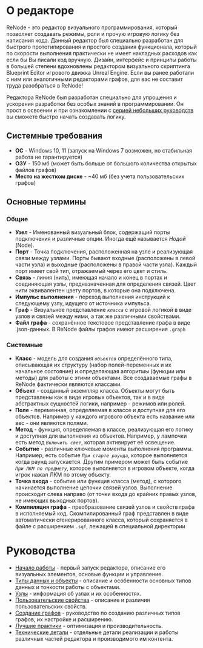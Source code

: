 # О редакторе
ReNode - это редактор визуального программирования, который позволяет создавать режимы, роли и прочую игровую логику без написания кода. Данный редактор был специально разработан для быстрого прототипирования и простого создания функционала, который по скорости выполнения практически не имеет накладных расходов как если бы Вы писали код вручную. Дизайн, интерфейс и принципы работы в большей степени вдохновлены редактором визуального скриптинга Blueprint Editor игрового движка Unreal Engine. Если вы ранее работали с ним или аналогичными редакторами графов, для вас не составит труда разобраться в ReNode!

Редактора ReNode был разработан специально для упрощения и ускорения разработки без особых знаний в программировании. Он прост в освоении и при ознакомлении с [серией небольших руководств](#руководства) вы сможете быстро начать создавать логику.

## Системные требования
- **ОС** - Windows 10, 11 (запуск на Windows 7 возможен, но стабильная работа не гарантируется)
- **ОЗУ** - 150 мб (может быть больше от большого количества открытых файлов графов)
- **Место на жестком диске** - ~40 мб (без учета пользовательских графов)

## Основные термины

### Общие
- **Узел** - Именованный визуальный блок, содержащий порты подключения и различные опции. Иногда ещё называется *Нодой* (Node).
- **Порт** - Точка подключения, расположенная на узле и реализующая связи между узлами. Порты бывают входные (расположены в левой части узла) и выходные (расположены в правой части узла). Каждый порт имеет свой тип, отражаемый через его цвет и стиль.
- **Связь** - линия (нить), имеющая начало и конец в портах и соединяющая узлы, предназначенная для определения связей. Цвет нити эквивалентен цвету портов, в которые она подключена.
- **Импульс выполнения** - переход выполнения инструкций к следующему узлу, идущего от источника импульса.
- **Граф** - Визуальное представление *`класса`* с игровой логикой в виде узлов и связей между ними, а так же различными свойствами.
- **Файл графа** - сохранённое текстовое представление графа в виде .json-данных. В ReNode файлы графов имеют расширения `.graph`

### Системные
- **Класс** - модель для создания *`объектов`* определённого типа, описывающая их структуру (набор полей-переменных и их начальное состояние) и определяющая алгоритмы (функции или методы) для работы с этими объектами. Все создаваемые графы в ReNode фактически являются классами.
- **Объект** - созданный экземпляр класса. Объекты могут быть представлены как в виде игровых объектов, так и в виде абстрактных сущностей логики, например - режимов или ролей.
- **Поле** - переменная, определяемая в классе и доступная для его объектов. Например у каждого игрового объекта есть название или вес - они являются полями.
- **Метод** - функция, определяемая в классе, реализующая его логику и доступная для выполнения из объектов. Например, у лампочки есть метод *`Включить свет`*, которая активирует её освещение.
- **Событие** - различные ключевые моменты выполнения программы. Например, есть событие *`При старте раунда`*, которое выполняется когда раунд запускается. Другим примером может быть событие *`При ЛКМ по предмету`*, которое выполняется в игровом объекте, когда игрок нажал ЛКМ по этому объекту.
- **Точка входа** - событие или функция класса (метод), с которого начинается выполнение цепочки связей узлов. Выполнение происходит слева направо (от точки входа до крайних правых узлов, не имеющих выходных портов).
- **Компиляция графа** - преобразование связей узлов и свойств графа в исполняемый код. Скомпилированный граф представлен в виде автоматически сгенерированного класса, который сохраняется в файле с расширением `.sqf`, лежащей в специальной директории

# Руководства
* [Начало работы](Basics.md) - первый запуск редактора, описание его визуальных элементов, основые функции и управление.
* [Типы данных и объекты](Datatypes.md) - описание и особенности основных типов данных и тонкости работы с объектами.
* [Узлы](Nodes.md) - информация об узлах и их особенностях.
* [Пользовательские свойства](UserProps.md) - описание и различия пользовательских свойств.
* [Создание графов](First_graph.md) - руководство по созданию различных типов графов, их настройке и расширению.
* [Лучшие практики](Best_practices.md) - оптимизация и производительность.
* [Технические детали](Tech_info.md) - отдельные детали реализации и работы различных частей редактора и производимого им контента.